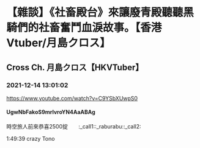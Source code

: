 # 【雜談】《社畜殿台》來讓廢青殿聽聽黑騎們的社畜奮鬥血淚故事。【香港Vtuber/月島クロス】

## Cross Ch. 月島クロス【HKVTuber】

### 2021-12-14 13:01:02

https://www.youtube.com/watch?v=C9YSbXUwpS0

#### UgwNbFakoS9mrlvroYN4AaABAg

時空旅人前來恭喜2500掟　　:_call1::_raburabu::_call2:

1:49:39 crazy Tono

